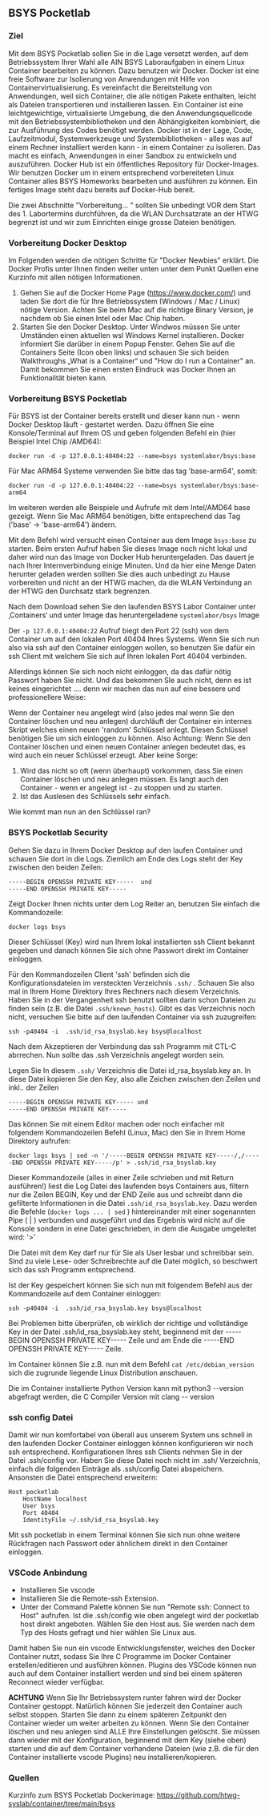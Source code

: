 ## BSYS Pocketlab

 
### Ziel
Mit dem BSYS Pocketlab sollen Sie in die Lage versetzt werden, auf dem Betriebssystem Ihrer Wahl alle AIN BSYS Laboraufgaben in einem Linux Container bearbeiten zu können. Dazu benutzen wir Docker. 
Docker ist eine freie Software zur Isolierung von Anwendungen mit Hilfe von Containervirtualisierung. Es vereinfacht die Bereitstellung von Anwendungen, weil sich Container, die alle nötigen Pakete enthalten, leicht als Dateien transportieren und installieren lassen. Ein Container ist eine leichtgewichtige, virtualisierte Umgebung, die den Anwendungsquellcode mit den Betriebssystembibliotheken und den Abhängigkeiten kombiniert, die zur Ausführung des Codes benötigt werden. 
Docker ist in der Lage, Code, Laufzeitmodul, Systemwerkzeuge und Systembibliotheken - alles was auf einem Rechner installiert werden kann - in einem Container zu isolieren. Das macht es einfach, Anwendungen in einer Sandbox zu entwickeln und auszuführen. Docker Hub ist ein öffentliches Repository für Docker-Images.
Wir benutzen Docker um in einem entsprechend vorbereiteten Linux Container alles BSYS Homeworks bearbeiten und ausführen zu können. Ein fertiges Image steht dazu bereits auf Docker-Hub bereit.
 
Die zwei Abschnitte "Vorbereitung... " sollten Sie unbedingt VOR dem Start des 1. Labortermins durchführen, da die WLAN Durchsatzrate an der HTWG begrenzt ist und wir zum Einrichten einige grosse Dateien benötigen. 
 
### Vorbereitung Docker Desktop
 
Im Folgenden werden die nötigen Schritte für "Docker Newbies" erklärt. Die Docker Profis unter Ihnen finden weiter unten unter dem Punkt Quellen eine Kurzinfo mit allen nötigen Informationen.
    
1. Gehen Sie auf die Docker Home Page (https://www.docker.com/) und laden Sie dort die für Ihre Betriebssystem (Windows / Mac / Linux) nötige Version. Achten Sie beim Mac auf die richtige Binary Version, je nachdem ob Sie einen Intel oder Mac Chip haben.
2. Starten Sie den Docker Desktop. Unter Windwos müssen Sie unter Umständen einen aktuellen wsl Windows Kernel installieren. Docker informiert Sie darüber in einem Popup Fenster. Gehen Sie auf die Containers Seite (Icon oben links) und schauen Sie sich beiden Walkthroughs „What is a Container“ und "How do I run a Container" an. Damit bekommen Sie einen ersten Eindruck was Docker Ihnen an Funktionalität bieten kann.
 
### Vorbereitung BSYS Pocketlab
Für BSYS ist der Container bereits erstellt und dieser kann nun - wenn Docker Desktop läuft - gestartet werden.
Dazu öffnen Sie eine Konsole/Terminal auf Ihrem OS und geben folgenden Befehl ein (hier Beispiel Intel Chip /AMD64):
 
    docker run -d -p 127.0.0.1:40404:22 --name=bsys systemlabor/bsys:base
 
Für Mac ARM64 Systeme verwenden Sie bitte das tag 'base-arm64', somit:
    
    docker run -d -p 127.0.0.1:40404:22 --name=bsys systemlabor/bsys:base-arm64  
 
Im weiteren werden alle Beispiele und Aufrufe mit dem Intel/AMD64 base gezeigt. Wenn Sie Mac ARM64 benötigen, bitte entsprechend das Tag ('base' -> 'base-arm64') ändern.
 
Mit dem Befehl wird versucht einen Container aus dem Image `bsys:base` zu starten. Beim ersten Aufruf haben Sie dieses Image noch nicht lokal und daher wird nun das Image von Docker Hub heruntergeladen. Das dauert je nach Ihrer Internverbindung einige Minuten. Und da hier eine Menge Daten herunter geladen werden sollten Sie dies auch unbedingt zu Hause vorbereiten und nicht an der HTWG machen, da die WLAN Verbindung an der HTWG den Durchsatz stark begrenzen. 
 
Nach dem Download sehen Sie den laufenden BSYS Labor Container unter ‚Containers‘ und unter Image das heruntergeladene `systemlabor/bsys` Image
 
Der `-p 127.0.0.1:40404:22` Aufruf biegt den Port 22 (ssh) von dem Container um auf den lokalen Port 40404 Ihres Systems. Wenn Sie sich nun also via ssh auf den Container einloggen wollen, so benutzen Sie dafür ein ssh Client mit welchem Sie sich auf Ihren lokalen Port 40404 verbinden.
 
Allerdings können Sie sich noch nicht einloggen, da das dafür nötig Passwort haben Sie nicht. Und das bekommen SIe auch nicht, denn es ist keines eingerichtet .... denn wir machen das nun auf eine bessere und professionellere Weise:
    
Wenn der Container neu angelegt wird (also jedes mal wenn Sie den Container löschen und neu anlegen) durchläuft der Container ein internes Skript welches einen neuen 'random' Schlüssel anlegt. Diesen Schlüssel benötigen Sie um sich einloggen zu können. Also Achtung: Wenn Sie den Container löschen und einen neuen Container anlegen bedeutet das, es wird auch ein neuer Schlüssel erzeugt. Aber keine Sorge:

1. Wird das nicht so oft (wenn überhaupt) vorkommen, dass Sie einen Container löschen und neu anlegen müssen. Es langt auch den Container - wenn er angelegt ist - zu stoppen und zu starten.
2. Ist das Auslesen des Schlüssels sehr einfach.
 
Wie kommt man nun an den Schlüssel ran?
 
### BSYS Pocketlab Security
Gehen Sie dazu in Ihrem Docker Desktop auf den laufen Container und schauen Sie dort in die Logs. Ziemlich am Ende des Logs steht der Key zwischen den beiden Zeilen:
    
    -----BEGIN OPENSSH PRIVATE KEY-----  und
    -----END OPENSSH PRIVATE KEY-----
 
Zeigt Docker Ihnen nichts unter dem Log Reiter an,  benutzen Sie einfach die Kommandozeile:
    
    docker logs bsys
    
Dieser Schlüssel (Key) wird nun Ihrem lokal installierten ssh Client bekannt gegeben und danach können Sie sich ohne Passwort direkt im Container einloggen. 
 
Für den Kommandozeilen Client 'ssh' befinden sich die Konfigurationsdateien im versteckten Verzeichnis `.ssh/` . Schauen Sie also mal in Ihrem Home Direktory Ihres Rechners nach diesem Verzeichnis. Haben Sie in der Vergangenheit ssh benutzt sollten darin schon Dateien zu finden sein (z.B. die Datei `.ssh/known_hosts`). Gibt es das Verzeichnis noch nicht, versuchen Sie bitte auf den laufenden Container via ssh zuzugreifen:
 
    ssh -p40404 -i  .ssh/id_rsa_bsyslab.key bsys@localhost 
 
Nach dem Akzeptieren der Verbindung das ssh Programm mit CTL-C abrrechen. Nun sollte das .ssh Verzeichnis angelegt worden sein.
 
Legen Sie In diesem `.ssh/` Verzeichnis die Datei id_rsa_bsyslab.key an. In diese Datei kopieren Sie den Key, also alle Zeichen zwischen den Zeilen und inkl.. der Zeilen
 
    -----BEGIN OPENSSH PRIVATE KEY----- und 
    -----END OPENSSH PRIVATE KEY-----
 
Das können Sie mit einem Editor machen oder noch einfacher mit folgendem Kommandozeilen Befehl (Linux, Mac) den Sie in Ihrem Home Direktory aufrufen:
    
    docker logs bsys | sed -n '/-----BEGIN OPENSSH PRIVATE KEY-----/,/-----END OPENSSH PRIVATE KEY-----/p' > .ssh/id_rsa_bsyslab.key
 
Dieser Kommandozeile (alles in einer Zeile schrieben und mit Return ausführen!) liest die Log Datei des laufenden bsys Containers aus, filtern nur die Zeilen BEGIN, Key und der END Zeile aus und schreibt dann die gefilterte Informationen in die Datei `.ssh/id_rsa_bsyslab.key`. Dazu werden die Befehle (`docker logs ... | sed` ) hintereinander mit einer sogenannten Pipe ( | ) verbunden und ausgeführt und das Ergebnis wird nicht auf die Konsole sondern in eine Datei geschrieben, in dem die Ausgabe umgeleitet wird:  '>' 
 
Die Datei mit dem Key darf nur für Sie als User lesbar und schreibbar sein. Sind zu viele Lese- oder Schreibrechte auf die Datei möglich, so beschwert sich das ssh Programm entsprechend. 
 
Ist der Key gespeichert können Sie sich nun mit folgendem Befehl aus der Kommandozeile auf dem Container einloggen:
    
    ssh -p40404 -i  .ssh/id_rsa_bsyslab.key bsys@localhost
 
Bei Problemen bitte überprüfen, ob wirklich der richtige und vollständige Key in der Datei .ssh/id_rsa_bsyslab.key steht, beginnend mit der 
    -----BEGIN OPENSSH PRIVATE KEY----- Zeile und am Ende die 
    -----END OPENSSH PRIVATE KEY----- Zeile.
    
Im Container können Sie z.B. nun mit dem Befehl `cat /etc/debian_version` sich die zugrunde liegende Linux Distribution anschauen.
 
Die im Container installierte Python Version kann mit 
    python3 --version
abgefragt werden, die C Compiler Version mit
    clang -- version
 
 
### ssh config Datei
Damit wir nun komfortabel von überall aus unserem System uns schnell in den laufenden Docker Container einloggen können konfigurieren wir noch ssh entsprechend. Konfigurationen Ihres ssh Clients nehmen Sie in der Datei .ssh/config vor. Haben Sie diese Datei noch nicht im .ssh/ Verzeichnis, einfach die folgenden Einträge als .ssh/config Datei abspeichern. Ansonsten die Datei entsprechend erweitern:
 
    Host pocketlab
        HostName localhost
        User bsys
        Port 40404
        IdentityFile ~/.ssh/id_rsa_bsyslab.key
    
Mit ssh pocketlab in einem Terminal können Sie sich nun ohne weitere Rückfragen nach Passwort oder ähnlichem direkt in den Container einloggen.
 
### VSCode Anbindung
 
- Installieren Sie vscode
- Installieren Sie die Remote-ssh Extension.
- Unter der Command Palette können Sie nun "Remote ssh: Connect to Host" aufrufen. Ist die .ssh/config wie oben angelegt wird der pocketlab host direkt angeboten. Wählen Sie den Host aus. Sie werden nach dem Typ des Hosts gefragt und hier wählen Sie Linux aus.
 
Damit haben Sie nun ein vscode Entwicklungsfenster, welches den Docker Container nutzt, sodass Sie Ihre C Programme im Docker Container erstellen/editieren und ausführen können. Plugins des VSCode können nun auch auf dem Container installiert werden und sind bei einem späteren Reconnect wieder verfügbar.
 
**ACHTUNG**
Wenn Sie Ihr Betriebssystem runter fahren wird der Docker Container gestoppt. Natürlich können Sie jederzeit den Container auch selbst stoppen. Starten Sie dann zu einem späteren Zeitpunkt den Container wieder um weiter arbeiten zu können. 
Wenn Sie den Container löschen und neu anlegen sind ALLE Ihre Einstellungen gelöscht. Sie müssen dann wieder mit der Konfiguration, beginnend mit dem Key (siehe oben) starten und die auf dem Container vorhandene Dateien (wie z.B. die für den Container installierte vscode Plugins) neu installieren/kopieren.
 
### Quellen
 
Kurzinfo zum BSYS Pocketlab Dockerimage: https://github.com/htwg-syslab/container/tree/main/bsys